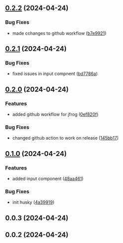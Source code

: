 

## [0.2.2](https://github.com/Eswar-Oruganti/component-lib/compare/0.2.1...0.2.2) (2024-04-24)


### Bug Fixes

* made cchanges to github workflow ([b7e9921](https://github.com/Eswar-Oruganti/component-lib/commit/b7e992157b3cca4abad4713680b03c94e17de408))

## [0.2.1](https://github.com/Eswar-Oruganti/component-lib/compare/0.2.0...0.2.1) (2024-04-24)


### Bug Fixes

* fixed issues in input compnent ([bd7786a](https://github.com/Eswar-Oruganti/component-lib/commit/bd7786a21fcf6fd4dea33f329d7227c73948faaa))

## [0.2.0](https://github.com/Eswar-Oruganti/component-lib/compare/0.1.0...0.2.0) (2024-04-24)


### Features

* added github workflow for jfrog ([0ef820f](https://github.com/Eswar-Oruganti/component-lib/commit/0ef820fd9161e6585460a5e914ac999e2a8e9c0a))


### Bug Fixes

* changed github action to work on release ([145bb17](https://github.com/Eswar-Oruganti/component-lib/commit/145bb17624d8eb9260d278e47fdb7f977ee02d07))

## [0.1.0](https://github.com/Eswar-Oruganti/component-lib/compare/0.0.3...0.1.0) (2024-04-24)


### Features

* added input component ([48aa461](https://github.com/Eswar-Oruganti/component-lib/commit/48aa461923780703ea54417a572d7a76873fa33f))


### Bug Fixes

* init husky ([4a39919](https://github.com/Eswar-Oruganti/component-lib/commit/4a39919caabb219c3e183ff9cbbc7059ebeff0a1))

## 0.0.3 (2024-04-24)

## 0.0.2 (2024-04-24)
